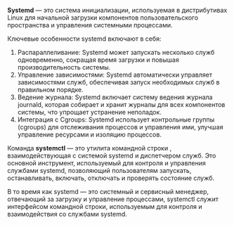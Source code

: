 **Systemd** — это система инициализации, используемая в дистрибутивах Linux для начальной загрузки компонентов пользовательского пространства и управления системными процессами.

Ключевые особенности systemd включают в себя:

1. Распараллеливание: Systemd может запускать несколько служб одновременно, сокращая время загрузки и повышая производительность системы.
2. Управление зависимостями: Systemd автоматически управляет зависимостями служб, обеспечивая запуск необходимых служб в правильном порядке.
3. Ведение журнала: Systemd включает систему ведения журнала journald, которая собирает и хранит журналы для всех компонентов системы, что упрощает устранение неполадок.
4. Интеграция с Cgroups: Systemd использует контрольные группы (cgroups) для отслеживания процессов и управления ими, улучшая управление ресурсами и изоляцию процессов.

Команда **systemctl** — это утилита командной строки , взаимодействующая с системой systemd и диспетчером служб. Это основной инструмент, используемый для контроля и управления службами systemd, позволяющий пользователям запускать, останавливать, включать, отключать и проверять состояние служб.

В то время как systemd — это системный и сервисный менеджер, отвечающий за загрузку и управление процессами, systemctl служит интерфейсом командной строки, используемым для контроля и взаимодействия со службами systemd.